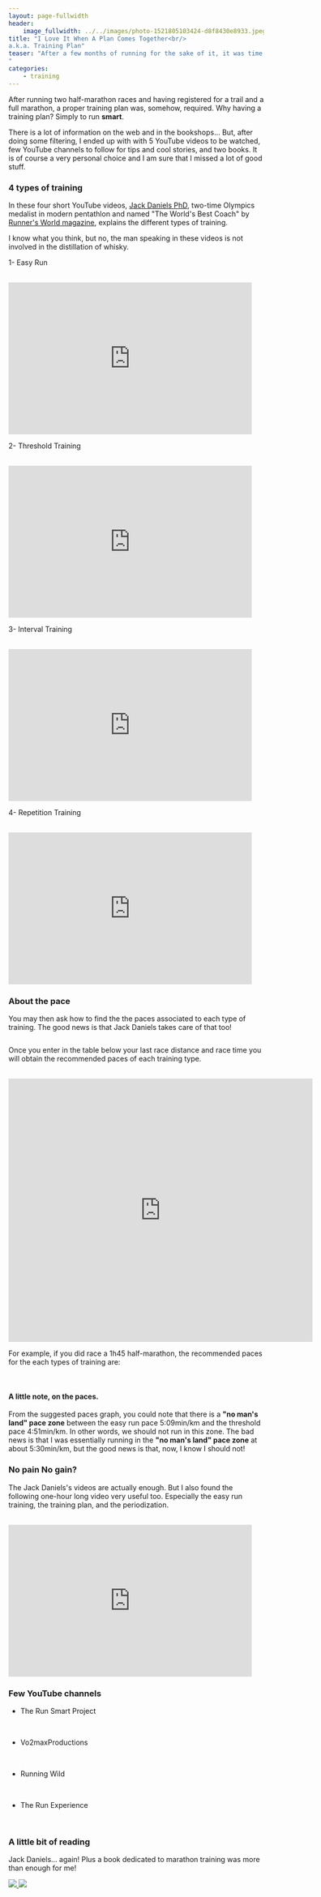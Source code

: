 ```yaml
---
layout: page-fullwidth
header:
    image_fullwidth: ../../images/photo-1521805103424-d8f8430e8933.jpeg
title: "I Love It When A Plan Comes Together<br/>
a.k.a. Training Plan"
teaser: "After a few months of running for the sake of it, it was time to look at how a runner trains to maximize its potential.  
"
categories:
    - training
---
```

After running two half-marathon races and having registered for a trail and a full marathon, 
a proper training plan was, somehow, required. Why having a training plan? Simply to run **smart**. 

There is a lot of information on the web and in the bookshops... But, after doing some filtering,
I ended up with with 5 YouTube videos to be watched, few YouTube channels to follow for tips and cool stories, and two books.
It is of course a very personal choice and I am sure that I missed a lot of good stuff.
  
### 4 types of training 
In these four short YouTube videos, [Jack Daniels PhD](https://en.wikipedia.org/wiki/Jack_Daniels_(coach)), two-time Olympics medalist in modern pentathlon and named "The World's Best Coach" by [Runner's World magazine](https://www.runnersworld.com), 
explains the different types of training. 

I know what you think, but no, the man speaking in these videos is not involved in the distillation of whisky.

1- Easy Run

<br>

<iframe width="480" height="300" src="https://www.youtube.com/embed/veAQ73OJdwY" frameborder="0" allowfullscreen></iframe>


2- Threshold Training

<br>

<iframe width="480" height="300" src="https://www.youtube.com/embed/dxJVtPT6rHo" frameborder="0" allowfullscreen></iframe>


3- Interval Training

<br>

<iframe width="480" height="300" src="https://www.youtube.com/embed/7dQEwJhHWXk" frameborder="0" allowfullscreen></iframe>


4- Repetition Training

<br>

<iframe width="480" height="300" src="https://www.youtube.com/embed/BGQKlSU4HQM" frameborder="0" allowfullscreen></iframe>

<br>


### About the pace
You may then ask how to find the the paces associated to each type of training. 
The good news is that Jack Daniels takes care of that too!


<a href="https://runsmartproject.com/calculator/">
<img src="../../images/daniels-vdot-logo.png" alt="">
</a>

Once you enter in the table below your last race distance and race time you will obtain 
the recommended paces of each training type.

<br> 

<iframe src="https://runsmartproject.com/calculator/embed/index.php?title=false" width="600" height="520" frameborder="0"></iframe>



<br>

For example, if you did race a 1h45 half-marathon, the recommended paces for the each types of training are:

<br>

<img src="../../images/daniels-paces-1h45-half.png" alt="">

#### A little note, on the paces. 
From the suggested paces graph, you could note that there is a **"no man's land" pace zone** between the easy run pace 5:09min/km and the threshold pace 4:51min/km.
In other words, we should not run in this zone. The bad news is that I was essentially running in the **"no man's land" pace zone** at about 5:30min/km, 
but the good news is that, now, I know I should not! 

### No pain No gain?

The Jack Daniels's videos are actually enough. But I also found the following one-hour long video very useful too. 
Especially the easy run training, the training plan, and the periodization.

<br>

<iframe width="480" height="300" src="https://www.youtube.com/embed/pqo5AbcELFM" frameborder="0" allowfullscreen></iframe>


### Few YouTube channels


* The Run Smart Project

<br>
    <a href="https://www.youtube.com/user/runsmartproject">
    <img src="../../images/run_smart_project-logo.jpg" alt="">
    </a>


* Vo2maxProductions 

<br> 
    <a href="https://www.youtube.com/user/Vo2maxProductions">
    <img src="../../images/vo2max_productions-logo.jpg" alt="">
    </a>

* Running Wild
    
<br>
    <a href="https://www.youtube.com/user/RunningWild2Believe">
    <img src="../../images/running_wild-logo.jpg" alt="">
    </a>


* The Run Experience

<br>
    <a href="https://www.youtube.com/user/TREtherunexperience">
    <img src="../../images/run_experience-logo.jpg" alt="">
    </a>


### A little bit of reading

Jack Daniels... again! Plus a book dedicated to marathon training was more than enough for me!

<a href="https://www.amazon.co.uk/Daniels-Running-Formula-3rd-Jack/dp/1450431836/ref=sr_1_1?keywords=jack+daniels+running&qid=1558174667&s=gateway&sr=8-1"  target="_blank"> <img src="../../images/running_formula.jpg" > <a href="https://www.amazon.co.uk/Advanced-Marathoning-Peter-Pfitzinger/dp/0736074600/ref=sr_1_4?keywords=marathon+training&qid=1558174711&s=gateway&sr=8-4"  target="_blank"><img src="../../images/advanced_marathoning.jpg" ></a>




